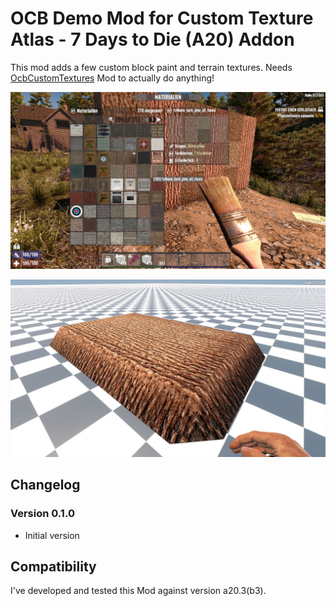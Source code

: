 # OCB Demo Mod for Custom Texture Atlas  - 7 Days to Die (A20) Addon

This mod adds a few custom block paint and terrain textures.
Needs [OcbCustomTextures][1] Mod to actually do anything!

![Custom Paint](Screens/custom-paint.jpg)

![Custom Terrain](Screens/custom-terrain.jpg)

## Changelog

### Version 0.1.0

- Initial version

## Compatibility

I've developed and tested this Mod against version a20.3(b3).

[1]: https://github.com/OCB7D2D/OcbCustomTextures
